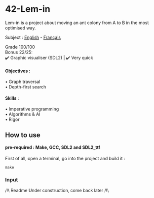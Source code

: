 # 42-Lem-in
Lem-in is a project about moving an ant colony from A to B in the most optimised way.  

Subject : [English](https://github.com/ssfar/42-Subjects.pdf/blob/master/lem-in.en.pdf) - [Français](https://github.com/ssfar/42-Subjects.pdf/blob/master/lem-in.fr.pdf)

Grade 100/100  
Bonus 22/25:  
 :heavy_check_mark: Graphic visualiser (SDL2) | :heavy_check_mark: Very quick

#### Objectives :
• Graph traversal  
• Depth-first search

#### Skills :
• Imperative programming  
• Algorithms & AI  
• Rigor  

## How to use

#### pre-required : Make, GCC, SDL2 and SDL2_ttf

First of all, open a terminal, go into the project and build it :   
```  
make
```
### Input

/!\ Readme Under construction, come back later /!\
